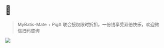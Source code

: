 # 🙎‍

> MyBatis-Mate + PigX 联合授权限时折扣，一份钱享受双倍快乐，欢迎微信扫码咨询


![](https://minio.pigx.vip/oss/1647315825.gif)
